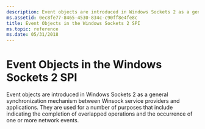 ```yaml
---
description: Event objects are introduced in Windows Sockets 2 as a general synchronization mechanism between Winsock service providers and applications.
ms.assetid: 0ec8fe77-8465-4530-834c-c90ff8e4fe8c
title: Event Objects in the Windows Sockets 2 SPI
ms.topic: reference
ms.date: 05/31/2018
---
```


# Event Objects in the Windows Sockets 2 SPI

Event objects are introduced in Windows Sockets 2 as a general synchronization mechanism between Winsock service providers and applications. They are used for a number of purposes that include indicating the completion of overlapped operations and the occurrence of one or more network events.

 

 



